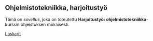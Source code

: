 ## Ohjelmistotekniikka, harjoitustyö

Tämä on *sovellus*, joka on toteutettu **Harjoitustyö: ohjelmistotekniikka**-kurssin ohjeistuksen mukaisesti.

[Laskarit](https://github.com/jipeso/ohjelmistotekniikka/tree/main/laskarit)
